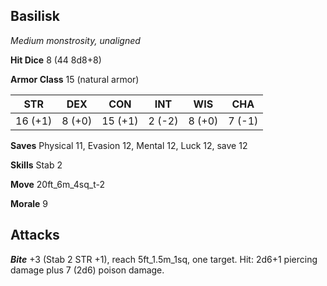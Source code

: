 ## Basilisk

*Medium monstrosity, unaligned*

**Hit Dice** 8 (44 8d8+8)

**Armor Class** 15 (natural armor)

| STR     | DEX     | CON     | INT     | WIS     | CHA     |
|---------|---------|---------|---------|---------|---------|
| 16 (+1) |  8 (+0) | 15 (+1) |  2 (-2) |  8 (+0) |  7 (-1) |

**Saves** Physical 11, Evasion 12, Mental 12, Luck 12, save 12

**Skills** Stab 2

**Move** 20ft\_6m\_4sq\_t-2

**Morale** 9

## Attacks

***Bite*** +3 (Stab 2 STR +1), reach 5ft\_1.5m\_1sq, one target. Hit: 2d6+1 piercing damage plus 7 (2d6) poison damage.

